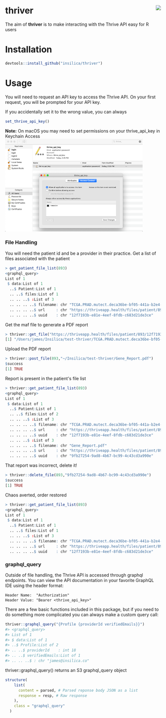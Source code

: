 # thriver <img src="man/figures/logo.png" align="right" height = 150/>

The aim of **thriver** is to make interacting with the Thrive API easy for R users

# Installation

```r
devtools::install_github("insilica/thriver")
```

# Usage

You will need to request an API key to access the Thrive API. 
On your first request, you will be prompted for your API key.

If you accidentally set it to the wrong value, you can always
```r
set_thrive_api_key()
```

**Note:** On macOS you may need to set permissions on your
thrive_api_key in Keychain Access
<img src="man/figures/macOS_keychain_access.png" height=300>
### File Handling

You will need the patient id and be a provider in their practice.
Get a list of files associated with the patient

```r
> get_patient_file_list(893)
<graphql_query>
List of 1
 $ data:List of 1
  ..$ Patient:List of 1
  .. ..$ files:List of 1
  .. .. ..$ :List of 3
  .. .. .. ..$ filename: chr "TCGA.PRAD.mutect.deca36be-bf05-441a-b2e4-394228f23fbe.DR-10.0.somatic.case_id.75a7afb5-66d5-47e3-8a8a-3e3a1e749a96.maf"
  .. .. .. ..$ url     : chr "https://thriveapp.health/files/patient/893/12f7193b-e81e-4eef-8fdb-c683d21de3ce/TCGA.PRAD.mutect.deca36be-bf05-"| __truncated__
  .. .. .. ..$ uuid    : chr "12f7193b-e81e-4eef-8fdb-c683d21de3ce"
```  

Get the maf file to generate a PDF report
```r
> thriver::get_file("https://thriveapp.health/files/patient/893/12f7193b-e81e-4eef-8fdb-c683d21de3ce/TCGA.PRAD.mutect.deca36be-bf05-441a-b2e4-394228f23fbe.DR-10.0.somatic.case_id.75a7afb5-66d5-47e3-8a8a-3e3a1e749a96.maf","TCGA.PRAD.mutect.deca36be-bf05-441a-b2e4-394228f23fbe.DR-10.0.somatic.case_id.75a7afb5-66d5-47e3-8a8a-3e3a1e749a96.maf")
[1] "/Users/james/Insilica/test-thriver/TCGA.PRAD.mutect.deca36be-bf05-441a-b2e4-394228f23fbe.DR-10.0.somatic.case_id.75a7afb5-66d5-47e3-8a8a-3e3a1e749a96.maf"
```

Upload the PDF report
```r
> thriver::post_file(893,"~/Insilica/test-thriver/Gene_Report.pdf")
$success
[1] TRUE
```

Report is present in the patient's file list
```r
> thriver::get_patient_file_list(893)
<graphql_query>
List of 1
 $ data:List of 1
  ..$ Patient:List of 1
  .. ..$ files:List of 2
  .. .. ..$ :List of 3
  .. .. .. ..$ filename: chr "TCGA.PRAD.mutect.deca36be-bf05-441a-b2e4-394228f23fbe.DR-10.0.somatic.case_id.75a7afb5-66d5-47e3-8a8a-3e3a1e749a96.maf"
  .. .. .. ..$ url     : chr "https://thriveapp.health/files/patient/893/12f7193b-e81e-4eef-8fdb-c683d21de3ce/TCGA.PRAD.mutect.deca36be-bf05-"| __truncated__
  .. .. .. ..$ uuid    : chr "12f7193b-e81e-4eef-8fdb-c683d21de3ce"
  .. .. ..$ :List of 3
  .. .. .. ..$ filename: chr "Gene_Report.pdf"
  .. .. .. ..$ url     : chr "https://thriveapp.health/files/patient/893/9fb27254-9ad8-4b67-bc99-4c43cd3a990e/Gene_Report.pdf"
  .. .. .. ..$ uuid    : chr "9fb27254-9ad8-4b67-bc99-4c43cd3a990e"
```

That report was incorrect, delete it!
```r
> thriver::delete_file(893,"9fb27254-9ad8-4b67-bc99-4c43cd3a990e")
$success
[1] TRUE
```

Chaos averted, order restored
```r
> thriver::get_patient_file_list(893)
<graphql_query>
List of 1
 $ data:List of 1
  ..$ Patient:List of 1
  .. ..$ files:List of 1
  .. .. ..$ :List of 3
  .. .. .. ..$ filename: chr "TCGA.PRAD.mutect.deca36be-bf05-441a-b2e4-394228f23fbe.DR-10.0.somatic.case_id.75a7afb5-66d5-47e3-8a8a-3e3a1e749a96.maf"
  .. .. .. ..$ url     : chr "https://thriveapp.health/files/patient/893/12f7193b-e81e-4eef-8fdb-c683d21de3ce/TCGA.PRAD.mutect.deca36be-bf05-"| __truncated__
  .. .. .. ..$ uuid    : chr "12f7193b-e81e-4eef-8fdb-c683d21de3ce"
```

### graphql_query

Outside of file handling, the Thrive API is accessed through graphql endpoints.
You can view the API documentation in your favorite GraphQL IDE using the 
header format:

```
Header Name:  "Authorization"
Header Value: "Bearer <thrive_api_key>"
```

There are a few basic functions included in this package, but if you need to do 
something more complicated you can always make a custom query call:

```r
thriver::graphql_query("{Profile {providerId verifiedEmails}}")
#> <graphql_query>
#> List of 1
#> $ data:List of 1
#> ..$ Profile:List of 2
#> .. ..$ providerId    : int 18
#> .. ..$ verifiedEmails:List of 1
#> .. .. ..$ : chr "james@insilica.co"
```

thriver::graphql_query() returns an S3 graphql_query object 

```r
structure(
    list(
      content = parsed, # Parsed reponse body JSON as a list
      response = resp, # Raw response
    ),
    class = "graphql_query"
  )
```





